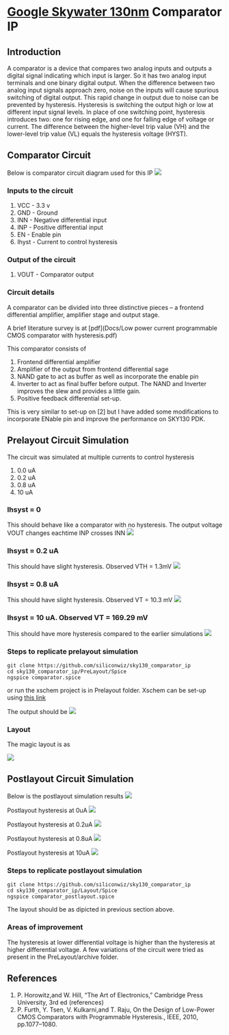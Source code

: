 # [Google Skywater 130nm](https://github.com/google/skywater-pdk) Comparator IP

## Introduction
A comparator is a device that compares two analog inputs and outputs a digital signal indicating which input is larger. So it has two analog input terminals and one binary digital output. 
When the difference between two analog input signals approach zero, noise on the inputs will cause spurious switching of digital output. This rapid change in output due to noise can be prevented by hysteresis. Hysteresis is switching the output high or low at different input signal levels. In place of one switching point, hysteresis introduces two: one for rising edge, and one for falling edge of voltage or current. The difference between the higher-level trip value (VH) and the lower-level trip value (VL) equals the hysteresis voltage (HYST).


## Comparator Circuit
Below is comparator circuit diagram used for this IP
![](Images/Circuit_Final.png)

### Inputs to the circuit
1. VCC - 3.3 v
2. GND - Ground
3. INN - Negative differential input
4. INP - Positive differential input
5. EN  - Enable pin
6. Ihyst - Current to control hysteresis

### Output of the circuit
1. VOUT - Comparator output

### Circuit details
A comparator can be divided into three distinctive pieces – a frontend differential amplifier, amplifier stage and output stage.

A brief literature survey is at [pdf](Docs/Low power current programmable CMOS comparator with hysteresis.pdf)

This comparator consists of
1. Frontend differential amplifier
2. Amplifier of the output from frontend differential sage
3. NAND gate to act as buffer as well as incorporate the enable pin
4. Inverter to act as final buffer before output. The NAND and Inverter improves the slew and provides a little gain.
5. Positive feedback differential set-up. 

This is very similar to set-up on [2] but I have added some modifications to incorporate ENable pin and improve the performance on SKY130 PDK.

## Prelayout Circuit Simulation
The circuit was simulated at multiple currents to control hysteresis
1. 0.0 uA
2. 0.2 uA
3. 0.8 uA
4. 10  uA 

### Ihsyst = 0
This should behave like a comparator with no hysteresis. The output voltage VOUT changes eachtime INP crosses INN
![](Images/ngspice_prelayout_0_Ihyst.png)

### Ihsyst = 0.2 uA
This should have slight hysteresis. Observed VTH = 1.3mV
![](Images/ngspice_prelayout_0.2_Ihyst.png)

### Ihsyst = 0.8 uA
This should have slight hysteresis. Observed VT = 10.3 mV
![](Images/ngspice_prelayout_0.8_Ihyst.png)

### Ihsyst = 10 uA. Observed VT = 169.29 mV
This should have more hysteresis compared to the earlier simulations
![](Images/ngspice_prelayout_10_Ihyst.png)

### Steps to replicate prelayout simulation
```
git clone https://github.com/siliconwiz/sky130_comparator_ip
cd sky130_comparator_ip/PreLayout/Spice
ngspice comparator.spice
```

or run the xschem project is in Prelayout folder.
Xschem can be set-up using [this link](https://www.youtube.com/watch?v=jXmmxO8WG8s)

The output should be
![](Images/ngspice_prelayout_complete.png)

### Layout

The magic layout is as 

![](Images/comparator_magic.png)

## Postlayout Circuit Simulation

Below is the postlayout simulation results
![](Images/ngspice_postlayout_complete.png)

Postlayout hysteresis at 0uA
![](Images/hysteresis_0uA_using_julia.jpg)

Postlayout hysteresis at 0.2uA
![](Images/hysteresis_0.2uA_using_julia.jpg)

Postlayout hysteresis at 0.8uA
![](Images/hysteresis_0.8uA_using_julia.jpg)

Postlayout hysteresis at 10uA
![](Images/hysteresis_10uA_using_julia.jpg)

### Steps to replicate postlayout simulation
```
git clone https://github.com/siliconwiz/sky130_comparator_ip
cd sky130_comparator_ip/Layout/Spice
ngspice comparator_postlayout.spice
```

The layout should be as dipicted in previous section above.

### Areas of improvement
The hysteresis at lower differential voltage is higher than the hysteresis at higher differential voltage.
A few variations of the circuit were tried as present in the PreLayout/archive folder. 

## References
1. P. Horowitz,and W. Hill, “The Art of Electronics,” Cambridge Press University, 3rd ed (references) 
2. P. Furth, Y. Tsen, V. Kulkarni,and T. Raju, On the Design of Low-Power CMOS Comparators with Programmable Hysteresis., IEEE, 2010, pp.1077–1080.
